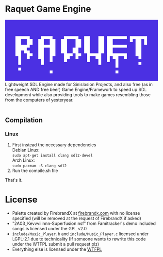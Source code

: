 # Raquet Game Engine
![Sinislosion Raquet](/raquetlogo.png)<br>
Lightweight SDL Engine made for Sinislosion Projects, and also free (as in free speech AND free beer) Game Engine/Framework to speed up SDL development while also providing tools to make games resembling those from the computers of yesteryear.
<br><br>

## Compilation
### Linux
1. First instead the necessary dependencies<br>
	Debian Linux:<br>
	`sudo apt-get install clang sdl2-devel`<br>
    Arch Linux:<br>
	`sudo pacman -S clang sdl2`
2. Run the compile.sh file

That's it.

# License
- Palette created by FirebrandX at [firebrandx.com](http://www.firebrandx.com/nespalette.html) with no license specified (will be removed at the request of FirebrandX if asked)<br>
- "2A03_Kevvviiinnn-Superfusion.nsf" from Famitracker's demo included songs is licensed under the GPL v2.0<br>
- `include/Music_Player.h` and `include/Music_Player.c` licensed under LGPL-2.1 due to technicality (If someone wants to rewrite this code under the WTFPL submit a pull request plz)
- Everything else is licensed under the [WTFPL](http://www.wtfpl.net/about/)

